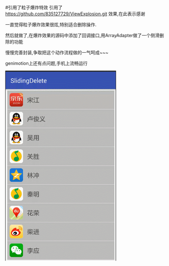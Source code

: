 #引用了粒子爆炸特效
引用了 https://github.com/835127729/ViewExplosion.git
效果,在此表示感谢

一直觉得粒子爆炸效果很炫,特别适合删除操作.

然后就做了,在爆炸效果的源码中添加了回调接口,用ArrayAdapter做了一个侧滑删除的功能

慢慢完善封装,争取把这个动作流程做的一气呵成~~~

genimotion上还有点问题,手机上流畅运行

![这里写图片描述](https://github.com/blensmile/SlidingDelete/blob/master/abc.gif)
